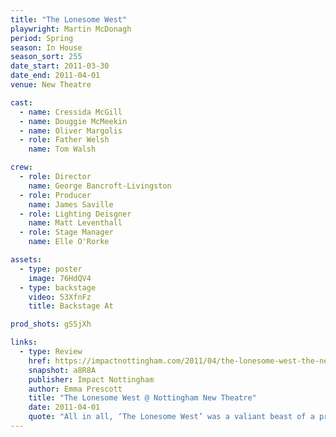 ```yaml
---
title: "The Lonesome West"
playwright: Martin McDonagh
period: Spring
season: In House
season_sort: 255
date_start: 2011-03-30
date_end: 2011-04-01
venue: New Theatre

cast:
  - name: Cressida McGill
  - name: Douggie McMeekin
  - name: Oliver Margolis
  - role: Father Welsh
    name: Tom Walsh

crew:
  - role: Director
    name: George Bancroft-Livingston
  - role: Producer
    name: James Saville
  - role: Lighting Deisgner
    name: Matt Leventhall
  - role: Stage Manager
    name: Elle O'Rorke

assets:
  - type: poster
    image: 76HdQV4
  - type: backstage
    video: 53XfnFz
    title: Backstage At

prod_shots: gSSjXh

links:
  - type: Review
    href: https://impactnottingham.com/2011/04/the-lonesome-west-the-new-theatre/
    snapshot: a8R8A
    publisher: Impact Nottingham
    author: Emma Prescott
    title: "The Lonesome West @ Nottingham New Theatre"
    date: 2011-04-01
    quote: "All in all, ‘The Lonesome West’ was a valiant beast of a production, with incredible stamina from the actors to maintain the tension, humour, and fierce energy that coursed through it."
---
```

